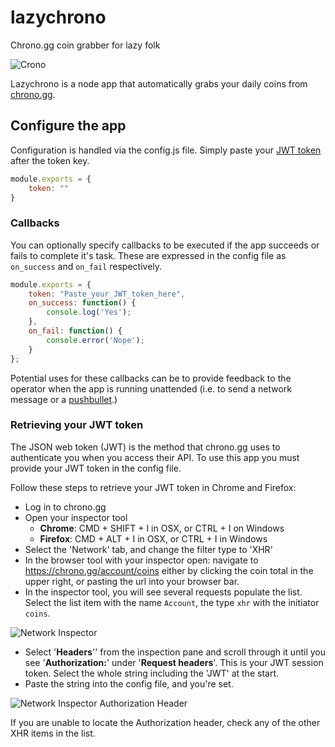 # lazychrono
Chrono.gg coin grabber for lazy folk

![Crono](https://i.imgur.com/MFT6uhi.png)

Lazychrono is a node app that automatically grabs your daily coins from [chrono.gg](http://chrono.gg).


## Configure the app

Configuration is handled via the config.js file. Simply paste your [JWT token](#get_jwt) after the token key.
```js
module.exports = {
	token: ""
}
```

### Callbacks
You can optionally specify callbacks to be executed if the app succeeds or fails to complete it's task. These are expressed in the config file as ```on_success``` and ```on_fail``` respectively.
```js
module.exports = {
	token: "Paste_your_JWT_token_here",
	on_success: function() {
		console.log('Yes');
	},
	on_fail: function() {
		console.error('Nope');
	}
};
```
Potential uses for these callbacks can be to provide feedback to the operator when the app is running unattended (i.e. to send a network message or a [pushbullet](https://www.pushbullet.com/).)


### Retrieving your JWT token <a name="get_jwt"></a>
The JSON web token (JWT) is the method that chrono.gg uses to authenticate you when you access their API. To use this app you must provide your JWT token in the config file.

Follow these steps to retrieve your JWT token in Chrome and Firefox:

- Log in to chrono.gg
- Open your inspector tool 
	- **Chrome**: CMD + SHIFT + I in OSX, or CTRL + I on Windows
	- **Firefox**: CMD + ALT + I in OSX, or CTRL + I in Windows
- Select the 'Network' tab, and change the filter type to 'XHR'
- In the browser tool with your inspector open: navigate to https://chrono.gg/account/coins either by clicking the coin total in the upper right, or pasting the url into your browser bar.
- In the inspector tool, you will see several requests populate the list. Select the list item with the name ```Account```, the type ```xhr``` with the initiator ```coins```.

![Network Inspector](https://i.imgur.com/i0BhtzQ.jpg)

- Select '**Headers**'' from the inspection pane and scroll through it until you see  '**Authorization:**' under '**Request headers**'. This is your JWT session token. Select the whole string including the 'JWT' at the start.
- Paste the string into the config file, and you're set.

![Network Inspector Authorization Header](https://i.imgur.com/L61EOiy.jpg)

If you are unable to locate the Authorization header, check any of the other XHR items in the list.